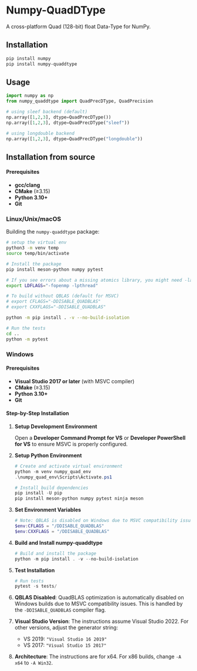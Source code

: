 # Numpy-QuadDType

A cross-platform Quad (128-bit) float Data-Type for NumPy.

## Installation

```bash
pip install numpy
pip install numpy-quaddtype
```

## Usage

```python
import numpy as np
from numpy_quaddtype import QuadPrecDType, QuadPrecision

# using sleef backend (default)
np.array([1,2,3], dtype=QuadPrecDType())
np.array([1,2,3], dtype=QuadPrecDType("sleef"))

# using longdouble backend
np.array([1,2,3], dtype=QuadPrecDType("longdouble"))
```

## Installation from source

#### Prerequisites

- **gcc/clang**
- **CMake** (≥3.15)
- **Python 3.10+**
- **Git**

### Linux/Unix/macOS

Building the `numpy-quaddtype` package:

```bash
# setup the virtual env
python3 -m venv temp
source temp/bin/activate

# Install the package
pip install meson-python numpy pytest

# If you see errors about a missing atomics library, you might need -latomic
export LDFLAGS="-fopenmp -lpthread"

# To build without QBLAS (default for MSVC)
# export CFLAGS="-DDISABLE_QUADBLAS"
# export CXXFLAGS="-DDISABLE_QUADBLAS"

python -m pip install . -v --no-build-isolation

# Run the tests
cd ..
python -m pytest
```

### Windows

#### Prerequisites

- **Visual Studio 2017 or later** (with MSVC compiler)
- **CMake** (≥3.15)
- **Python 3.10+**
- **Git**

#### Step-by-Step Installation

1. **Setup Development Environment**

   Open a **Developer Command Prompt for VS** or **Developer PowerShell for VS** to ensure MSVC is properly configured.

2. **Setup Python Environment**

   ```powershell
   # Create and activate virtual environment
   python -m venv numpy_quad_env
   .\numpy_quad_env\Scripts\Activate.ps1

   # Install build dependencies
   pip install -U pip
   pip install meson-python numpy pytest ninja meson
   ```

3. **Set Environment Variables**

   ```powershell
   # Note: QBLAS is disabled on Windows due to MSVC compatibility issues
   $env:CFLAGS = "/DDISABLE_QUADBLAS"
   $env:CXXFLAGS = "/DDISABLE_QUADBLAS"
   ```

4. **Build and Install numpy-quaddtype**

   ```powershell
   # Build and install the package
   python -m pip install . -v --no-build-isolation
   ```

5. **Test Installation**

   ```powershell
   # Run tests
   pytest -s tests/
   ```

6. **QBLAS Disabled**: QuadBLAS optimization is automatically disabled on Windows builds due to MSVC compatibility issues. This is handled by the `-DDISABLE_QUADBLAS` compiler flag.

7. **Visual Studio Version**: The instructions assume Visual Studio 2022. For other versions, adjust the generator string:

   - VS 2019: `"Visual Studio 16 2019"`
   - VS 2017: `"Visual Studio 15 2017"`

8. **Architecture**: The instructions are for x64. For x86 builds, change `-A x64` to `-A Win32`.

